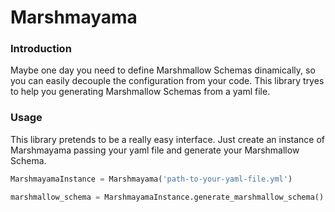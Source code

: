 #  Marshmayama

### Introduction

Maybe one day you need to define Marshmallow Schemas dinamically, so you can easily decouple the configuration from your code. This library tryes to help you generating Marshmallow Schemas from a yaml file.

### Usage

This library pretends to be a really easy interface. Just create an instance of Marshmayama passing your yaml file and generate your Marshmallow Schema.

```python
MarshmayamaInstance = Marshmayama('path-to-your-yaml-file.yml')

marshmallow_schema = MarshmayamaInstance.generate_marshmallow_schema()

```
